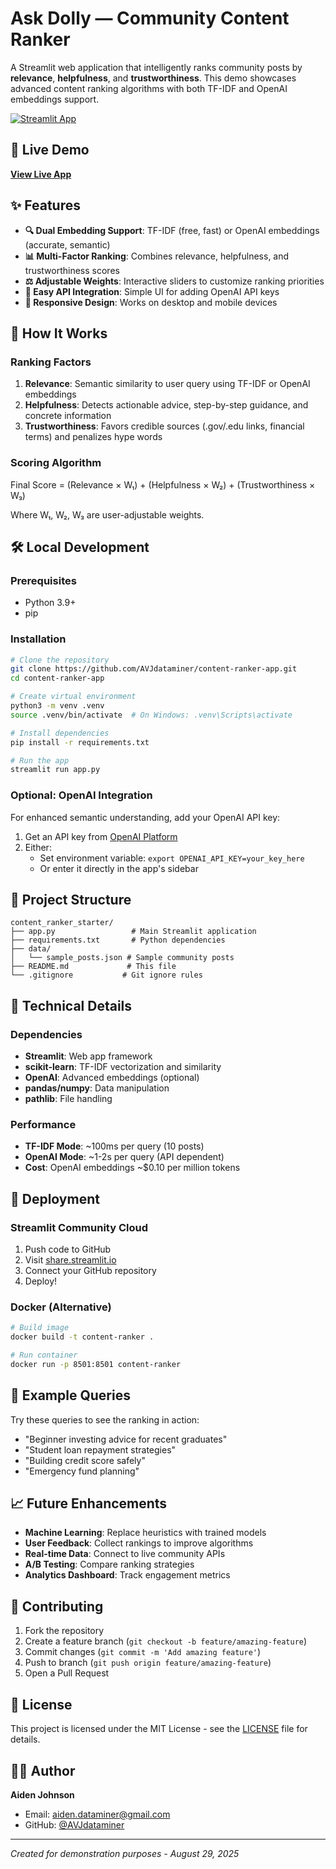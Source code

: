 # Ask Dolly — Community Content Ranker

A Streamlit web application that intelligently ranks community posts by **relevance**, **helpfulness**, and **trustworthiness**. This demo showcases advanced content ranking algorithms with both TF-IDF and OpenAI embeddings support.

[![Streamlit App](https://static.streamlit.io/badges/streamlit_badge_black_white.svg)](https://your-app-url.streamlit.app)

## 🚀 Live Demo

**[View Live App](https://content-ranker-app-demo-aiden.streamlit.app/)**  

## ✨ Features

- **🔍 Dual Embedding Support**: TF-IDF (free, fast) or OpenAI embeddings (accurate, semantic)
- **📊 Multi-Factor Ranking**: Combines relevance, helpfulness, and trustworthiness scores
- **⚖️ Adjustable Weights**: Interactive sliders to customize ranking priorities
- **🔑 Easy API Integration**: Simple UI for adding OpenAI API keys
- **📱 Responsive Design**: Works on desktop and mobile devices

## 🎯 How It Works

### Ranking Factors
1. **Relevance**: Semantic similarity to user query using TF-IDF or OpenAI embeddings
2. **Helpfulness**: Detects actionable advice, step-by-step guidance, and concrete information
3. **Trustworthiness**: Favors credible sources (.gov/.edu links, financial terms) and penalizes hype words

### Scoring Algorithm
Final Score = (Relevance × W₁) + (Helpfulness × W₂) + (Trustworthiness × W₃)

Where W₁, W₂, W₃ are user-adjustable weights.

## 🛠️ Local Development

### Prerequisites
- Python 3.9+
- pip

### Installation

```bash
# Clone the repository
git clone https://github.com/AVJdataminer/content-ranker-app.git
cd content-ranker-app

# Create virtual environment
python3 -m venv .venv
source .venv/bin/activate  # On Windows: .venv\Scripts\activate

# Install dependencies
pip install -r requirements.txt

# Run the app
streamlit run app.py
```

### Optional: OpenAI Integration

For enhanced semantic understanding, add your OpenAI API key:

1. Get an API key from [OpenAI Platform](https://platform.openai.com)
2. Either:
   - Set environment variable: `export OPENAI_API_KEY=your_key_here`
   - Or enter it directly in the app's sidebar

## 📁 Project Structure

```
content_ranker_starter/
├── app.py                 # Main Streamlit application
├── requirements.txt       # Python dependencies
├── data/
│   └── sample_posts.json # Sample community posts
├── README.md             # This file
└── .gitignore           # Git ignore rules
```

## 🔧 Technical Details

### Dependencies
- **Streamlit**: Web app framework
- **scikit-learn**: TF-IDF vectorization and similarity
- **OpenAI**: Advanced embeddings (optional)
- **pandas/numpy**: Data manipulation
- **pathlib**: File handling

### Performance
- **TF-IDF Mode**: ~100ms per query (10 posts)
- **OpenAI Mode**: ~1-2s per query (API dependent)
- **Cost**: OpenAI embeddings ~$0.10 per million tokens

## 🚀 Deployment

### Streamlit Community Cloud
1. Push code to GitHub
2. Visit [share.streamlit.io](https://share.streamlit.io)
3. Connect your GitHub repository
4. Deploy!

### Docker (Alternative)
```bash
# Build image
docker build -t content-ranker .

# Run container
docker run -p 8501:8501 content-ranker
```

## 🧪 Example Queries

Try these queries to see the ranking in action:

- "Beginner investing advice for recent graduates"
- "Student loan repayment strategies"
- "Building credit score safely"
- "Emergency fund planning"

## 📈 Future Enhancements

- **Machine Learning**: Replace heuristics with trained models
- **User Feedback**: Collect rankings to improve algorithms
- **Real-time Data**: Connect to live community APIs
- **A/B Testing**: Compare ranking strategies
- **Analytics Dashboard**: Track engagement metrics

## 🤝 Contributing

1. Fork the repository
2. Create a feature branch (`git checkout -b feature/amazing-feature`)
3. Commit changes (`git commit -m 'Add amazing feature'`)
4. Push to branch (`git push origin feature/amazing-feature`)
5. Open a Pull Request

## 📄 License

This project is licensed under the MIT License - see the [LICENSE](LICENSE) file for details.

## 👨‍💻 Author

**Aiden Johnson**
- Email: [aiden.dataminer@gmail.com](mailto:aiden.dataminer@gmail.com)
- GitHub: [@AVJdataminer](https://github.com/AVJdataminer)

---

*Created for demonstration purposes - August 29, 2025*

